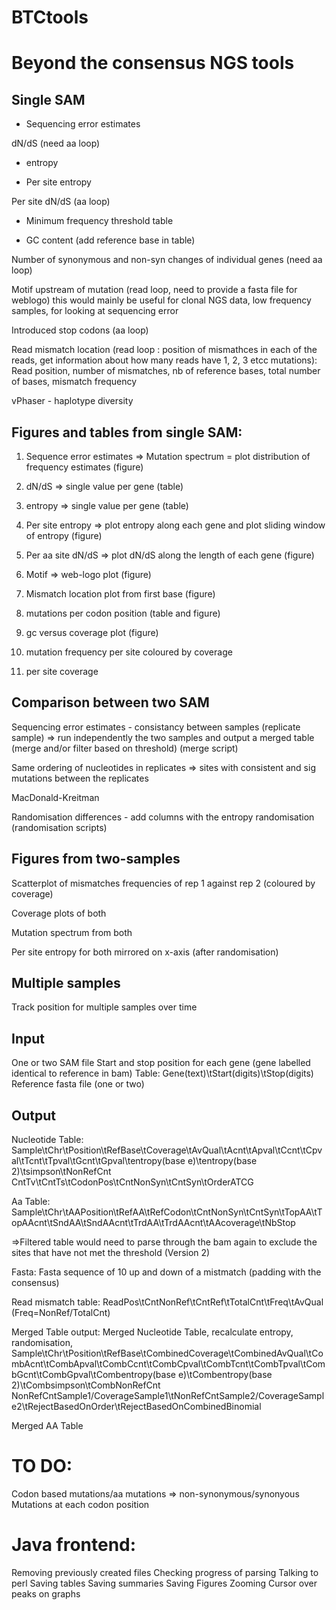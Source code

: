 BTCtools
========

Beyond the consensus NGS tools
==============================



Single SAM
----------
* Sequencing error estimates

dN/dS (need aa loop)

* entropy

* Per site entropy 

Per site dN/dS (aa loop)

* Minimum frequency threshold table

* GC content (add reference base in table)

Number of synonymous and non-syn changes of individual genes (need  aa loop)

Motif upstream of mutation (read loop, need to provide a fasta file for weblogo) this would mainly be useful for clonal NGS data, low frequency samples, for looking at sequencing error

Introduced stop codons (aa loop)

Read mismatch location (read loop : position of mismathces in each of the reads, get information about how many reads have 1, 2, 3 etcc mutations): Read position, number of mismatches, nb of reference bases, total number of bases, mismatch frequency

vPhaser - haplotype diversity 

Figures and tables from single SAM:
-------------------------
1) Sequence error estimates => Mutation spectrum = plot distribution of frequency estimates (figure)

2) dN/dS => single value per gene (table)

3) entropy => single value per gene (table)

4) Per site entropy => plot entropy along each gene and plot sliding window of entropy (figure)

5) Per aa site dN/dS => plot dN/dS along the length of each gene (figure)

6) Motif => web-logo plot  (figure)

7) Mismatch location plot from first base (figure)

8) mutations per codon position (table and figure)

9) gc versus coverage plot (figure)

10) mutation frequency per site coloured by coverage

11) per site coverage


Comparison between two SAM
--------------------------
Sequencing error estimates - consistancy between samples (replicate sample) => run independently the two  samples and output a merged table (merge and/or filter based on threshold)
(merge script)

Same ordering of nucleotides in replicates => sites with consistent and sig mutations between the replicates  

MacDonald-Kreitman 

Randomisation differences - add columns with the entropy randomisation
(randomisation scripts)

Figures from two-samples
------------------------

Scatterplot of mismatches frequencies of rep 1 against rep 2 (coloured by coverage) 

Coverage plots of both

Mutation spectrum from both

Per site entropy for both mirrored on x-axis (after randomisation)



Multiple samples
----------------

Track position for multiple samples over time

Input
-----

One or two SAM file 
Start and stop position for each gene (gene labelled identical to reference in bam) Table: Gene(text)\tStart(digits)\tStop(digits)
Reference fasta file (one or two)

Output
------
Nucleotide Table:
Sample\tChr\tPosition\tRefBase\tCoverage\tAvQual\tAcnt\tApval\tCcnt\tCpval\tTcnt\tTpval\tGcnt\tGpval\tentropy(base e)\tentropy(base 2)\tsimpson\tNonRefCnt
CntTv\tCntTs\tCodonPos\tCntNonSyn\tCntSyn\tOrderATCG

Aa Table:
Sample\tChr\tAAPosition\tRefAA\tRefCodon\tCntNonSyn\tCntSyn\tTopAA\tTopAAcnt\tSndAA\tSndAAcnt\tTrdAA\tTrdAAcnt\tAAcoverage\tNbStop

=>Filtered table would need to parse through the bam again to exclude the sites that have not met the threshold (Version 2)

Fasta:
Fasta sequence of 10 up and down of a mistmatch (padding with the consensus)

Read mismatch table:
ReadPos\tCntNonRef\tCntRef\tTotalCnt\tFreq\tAvQual (Freq=NonRef/TotalCnt)

Merged Table output:
Merged Nucleotide Table, recalculate entropy, randomisation, 
Sample\tChr\tPosition\tRefBase\tCombinedCoverage\tCombinedAvQual\tCombAcnt\tCombApval\tCombCcnt\tCombCpval\tCombTcnt\tCombTpval\tCombGcnt\tCombGpval\tCombentropy(base e)\tCombentropy(base 2)\tCombsimpson\tCombNonRefCnt
NonRefCntSample1/CoverageSample1\tNonRefCntSample2/CoverageSample2\tRejectBasedOnOrder\tRejectBasedOnCombinedBinomial

Merged AA Table



TO DO:
======
Codon based mutations/aa mutations => non-synonymous/synonyous
Mutations at each codon position


Java frontend:
==============
Removing previously created files
Checking progress of parsing
Talking to perl
Saving tables
Saving summaries
Saving Figures
Zooming
Cursor over peaks on graphs






